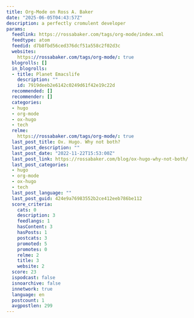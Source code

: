 ```yaml
---
title: Org-Mode on Ross A. Baker
date: "2025-06-05T04:43:57Z"
description: a perfectly cromulent developer
params:
  feedlink: https://rossabaker.com/tags/org-mode/index.xml
  feedtype: atom
  feedid: d7b8fbd56ced376dcf51a558c2f02d3c
  websites:
    https://rossabaker.com/tags/org-mode/: true
  blogrolls: []
  in_blogrolls:
  - title: Planet Emacslife
    description: ""
    id: 7919deeb2e6142c0249d61f42e19c22d
  recommended: []
  recommender: []
  categories:
  - hugo
  - org-mode
  - ox-hugo
  - tech
  relme:
    https://rossabaker.com/tags/org-mode/: true
  last_post_title: Ox. Hugo. Why not both?
  last_post_description: ""
  last_post_date: "2022-11-22T15:53:00Z"
  last_post_link: https://rossabaker.com/blog/ox-hugo-why-not-both/
  last_post_categories:
  - hugo
  - org-mode
  - ox-hugo
  - tech
  last_post_language: ""
  last_post_guid: 424e9a76983552b2ce412eeb786be112
  score_criteria:
    cats: 0
    description: 3
    feedlangs: 1
    hasContent: 3
    hasPosts: 1
    postcats: 3
    promoted: 5
    promotes: 0
    relme: 2
    title: 3
    website: 2
  score: 23
  ispodcast: false
  isnoarchive: false
  innetwork: true
  language: en
  postcount: 1
  avgpostlen: 299
---
```

